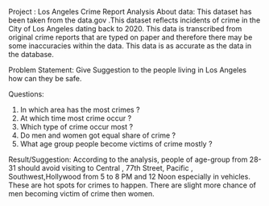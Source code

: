 Project : Los Angeles Crime Report Analysis
About data:
This dataset has been taken from the data.gov .This dataset reflects incidents of crime in the City of Los Angeles dating back to 2020. This data is transcribed from original crime reports that are typed on paper and therefore there may be some inaccuracies within the data. This data is as accurate as the data in the database.

Problem Statement:
Give Suggestion to the people living in Los Angeles how can they be safe.

Questions:
1. In which area has the most crimes ?
2. At which time most crime occur ?
3. Which type of crime occur most ?
4. Do men and women got equal share of crime ?
5. What age group people become victims of crime mostly  ?

Result/Suggestion:
According to the analysis, people of  age-group from 28-31 should avoid visiting to Central , 77th Street, Pacific , Southwest,Hollywood from 5 to 8 PM and 12 Noon especially in vehicles. These are hot spots for crimes to happen. There are slight more chance of men becoming victim of crime then women.
